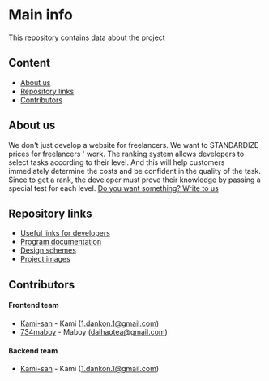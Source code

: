 # Main info
This repository contains data about the project

## Content
- [About us](https://github.com/Ninja-freelance/documentation#about-us)
- [Repository links](https://github.com/Ninja-freelance/documentation#repository-links)
- [Contributors](https://github.com/Ninja-freelance/documentation#contributors)

## About us
We don't just develop a website for freelancers. We want to STANDARDIZE prices for freelancers ' work.
The ranking system allows developers to select tasks according to their level. And this will help customers immediately determine the costs and be confident in the quality of the task. Since to get a rank, the developer must prove their knowledge by passing a special test for each level.
[Do you want something? Write to us](mailto:ninjafreelance.com@gmail.com)

## Repository links
- [Useful links for developers](https://github.com/Ninja-freelance/documentation/links.md)
- [Program documentation](https://github.com/Ninja-freelance/documentation/tree/master/Documentations)
- [Design schemes](https://github.com/Ninja-freelance/documentation/tree/master/Design%20schemes)
- [Project images](https://github.com/Ninja-freelance/documentation/tree/master/Project%20images)

## Contributors
#### Frontend team
-   [Kami-san](https://github.com/KamiMeow) - Kami (<1.dankon.1@gmail.com>)
-   [734maboy](https://github.com/734maboy) - Maboy (<daihaotea@gmail.com>)

#### Backend team
-   [Kami-san](https://github.com/KamiMeow) - Kami (<1.dankon.1@gmail.com>)

